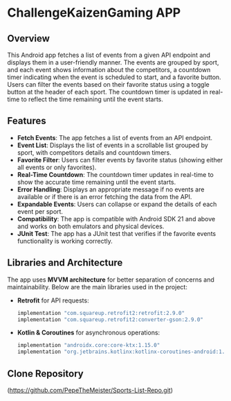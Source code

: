# ChallengeKaizenGaming APP

## Overview

This Android app fetches a list of events from a given API endpoint and displays them in a user-friendly manner. The events are grouped by sport, and each event shows information about the competitors, a countdown timer indicating when the event is scheduled to start, and a favorite button. Users can filter the events based on their favorite status using a toggle button at the header of each sport. The countdown timer is updated in real-time to reflect the time remaining until the event starts.

## Features

- **Fetch Events**: The app fetches a list of events from an API endpoint.
- **Event List**: Displays the list of events in a scrollable list grouped by sport, with competitors details and countdown timers.
- **Favorite Filter**: Users can filter events by favorite status (showing either all events or only favorites).
- **Real-Time Countdown**: The countdown timer updates in real-time to show the accurate time remaining until the event starts.
- **Error Handling**: Displays an appropriate message if no events are available or if there is an error fetching the data from the API.
- **Expandable Events**: Users can collapse or expand the details of each event per sport.
- **Compatibility**: The app is compatible with Android SDK 21 and above and works on both emulators and physical devices.
- **JUnit Test**: The app has a JUnit test that verifies if the favorite events functionality is working correctly.

## Libraries and Architecture

The app uses **MVVM architecture** for better separation of concerns and maintainability. Below are the main libraries used in the project:

- **Retrofit** for API requests:
  ```gradle
  implementation "com.squareup.retrofit2:retrofit:2.9.0"
  implementation "com.squareup.retrofit2:converter-gson:2.9.0"

- **Kotlin & Coroutines** for asynchronous operations:
  ```gradle
  implementation "androidx.core:core-ktx:1.15.0"
  implementation "org.jetbrains.kotlinx:kotlinx-coroutines-android:1.6.4"

## Clone Repository

(https://github.com/PepeTheMeister/Sports-List-Repo.git)

















